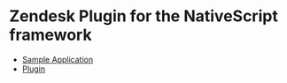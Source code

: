 # Zendesk Plugin for the NativeScript framework

* [Sample Application](/sitefinitysteve/nativescript-zendesk/tree/master/plugin)
* [Plugin](/sitefinitysteve/nativescript-zendesk/tree/master/plugin)